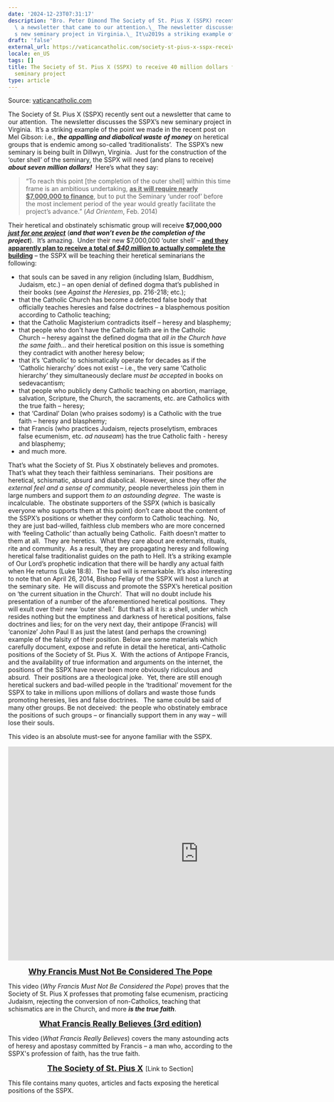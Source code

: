 ```yaml
---
date: '2024-12-23T07:31:17'
description: "Bro. Peter Dimond The Society of St. Pius X (SSPX) recently sent out\
  \ a newsletter that came to our attention.\_ The newsletter discusses the SSPX\u2019\
  s new seminary project in Virginia.\_ It\u2019s a striking example of [...]"
draft: 'false'
external_url: https://vaticancatholic.com/society-st-pius-x-sspx-receive-7-million-dollars-heretical-seminary-project/
locale: en_US
tags: []
title: The Society of St. Pius X (SSPX) to receive 40 million dollars for their heretical
  seminary project
type: article
---
```




Source: [vaticancatholic.com](https://vaticancatholic.com/society-st-pius-x-sspx-receive-7-million-dollars-heretical-seminary-project/)

<p>The Society of St. Pius X (SSPX) recently sent out a newsletter that came to our attention.  The newsletter discusses the SSPX’s new seminary project in Virginia.  It’s a striking example of the point we made in the recent post on Mel Gibson: i.e., <b><i>the appalling and diabolical waste</i></b> <b><i>of money</i></b> on heretical groups that is endemic among so-called ‘traditionalists’.  The SSPX’s new seminary is being built in Dillwyn, Virginia.  Just for the construction of the ‘outer shell’ of the seminary, the SSPX will need (and plans to receive) <b><i>about seven million dollars!</i></b>  Here’s what they say:</p>
<blockquote>
<p>“To reach this point [the completion of the outer shell] within this time frame is an ambitious undertaking, <b><span style="text-decoration: underline;">as it will require nearly $7,000,000 to finance</span></b>, but to put the Seminary ‘under roof’ before the most inclement period of the year would greatly facilitate the project’s advance.” (<i>Ad Orientem</i>, Feb. 2014)</p>
</blockquote>
<p>Their heretical and obstinately schismatic group will receive <b>$7,000,000</b> <b><i><span style="text-decoration: underline;">just for one project</span></i></b> (<b><i>and that won’t even be the completion of the project</i></b>).  It’s amazing.  Under their new $7,000,000 ‘outer shell’ – <strong><span style="text-decoration: underline;">a</span><span style="text-decoration: underline;"><strong>n</strong>d they apparently plan to receive a total of<em> $40 million </em>to actually complete the building</span></strong> – the SSPX will be teaching their heretical seminarians the following:</p>
<ul>
<li>that souls can be saved in any religion (including Islam, Buddhism, Judaism, etc.) – an open denial of defined dogma that’s published in their books (see <em>Against the Heresies</em>, pp. 216-218; etc.);</li>
<li>that the Catholic Church has become a defected false body that officially teaches heresies and false doctrines – a blasphemous position according to Catholic teaching;</li>
<li>that the Catholic Magisterium contradicts itself – heresy and blasphemy;</li>
<li>that people who don't have the Catholic faith are in the Catholic Church – heresy against the defined dogma that<em> all in the Church have the same faith... </em>and their heretical position on this issue is something they contradict with another heresy below;</li>
<li>that it’s ‘Catholic’ to schismatically operate for decades as if the ‘Catholic hierarchy’ does not exist – i.e., the very same ‘Catholic hierarchy’ they simultaneously declare <em>must be accepted</em> in books on sedevacantism;</li>
<li>that people who publicly deny Catholic teaching on abortion, marriage, salvation, Scripture, the Church, the sacraments, etc. are Catholics with the true faith – heresy;</li>
<li>that ‘Cardinal’ Dolan (who praises sodomy) is a Catholic with the true faith – heresy and blasphemy;</li>
<li>that Francis (who practices Judaism, rejects proselytism, embraces false ecumenism, etc. <i>ad nauseam</i>) has the true Catholic faith - heresy and blasphemy;</li>
<li>and much more.</li>
</ul>
<p>That’s what the Society of St. Pius X obstinately believes and promotes.  That’s what they teach their faithless seminarians.  Their positions are heretical, schismatic, absurd and diabolical.  However, since they offer <i>the external feel</i> <i>and a sense of community</i>, people nevertheless join them in large numbers and support them <i>to an astounding degree</i>.  The waste is incalculable.  The obstinate supporters of the SSPX (which is basically everyone who supports them at this point) don’t care about the content of the SSPX’s positions or whether they conform to Catholic teaching.  No, they are just bad-willed, faithless club members who are more concerned with ‘feeling Catholic’ than actually being Catholic.  Faith doesn’t matter to them at all.  They are heretics.  What they care about are externals, rituals, rite and community.  As a result, they are propagating heresy and following heretical false traditionalist guides on the path to Hell. It’s a striking example of Our Lord’s prophetic indication that there will be hardly any actual faith when He returns (Luke 18:8).  The bad will is remarkable. It’s also interesting to note that on April 26, 2014, Bishop Fellay of the SSPX will host a lunch at the seminary site.  He will discuss and promote the SSPX’s heretical position on ‘the current situation in the Church’.  That will no doubt include his presentation of a number of the aforementioned heretical positions.  They will exult over their new ‘outer shell.’  But that’s all it is: a shell, under which resides nothing but the emptiness and darkness of heretical positions, false doctrines and lies; for on the very next day, their antipope (Francis) will ‘canonize’ John Paul II as just the latest (and perhaps the crowning) example of the falsity of their position. Below are some materials which carefully document, expose and refute in detail the heretical, anti-Catholic positions of the Society of St. Pius X.  With the actions of Antipope Francis, and the availability of true information and arguments on the internet, the positions of the SSPX have never been more obviously ridiculous and absurd.  Their positions are a theological joke.  Yet, there are still enough heretical suckers and bad-willed people in the ‘traditional’ movement for the SSPX to take in millions upon millions of dollars and waste those funds promoting heresies, lies and false doctrines.   The same could be said of many other groups. Be not deceived:  the people who obstinately embrace the positions of such groups – or financially support them in any way – will lose their souls.</p>
<p>This video is an absolute must-see for anyone familiar with the SSPX.</p>
<p><iframe src="https://www.youtube.com/embed/b1v5t0xbcUo?rel=0" width="853" height="480" frameborder="0" allowfullscreen="allowfullscreen"></iframe></p>
<p style="text-align: center;"><span style="font-size: large;"><b><a href="https://vaticancatholic.com/francis-must-considered-pope/" target="_blank" rel="noopener">Why Francis Must Not Be Considered The Pope</a></b></span></p>
<p>This video (<em>Why Francis Must Not Be Considered the Pope</em>) proves that the Society of St. Pius X professes that promoting false ecumenism, practicing Judaism, rejecting the conversion of non-Catholics, teaching that schismatics are in the Church, and more <b><i>is the true faith</i></b>.  </p>
<p style="text-align: center;"><span style="font-size: large;"><strong><a href="https://www.mostholyfamilymonastery.com/truthreport/28-minute-must-see-video-what-francis-really-believes-3rd-edition/" target="_blank" rel="noopener">What Francis Really Believes (3rd edition)</a></strong></span></p>
<p>This video (<em>What Francis Really Believes</em>) covers the many astounding acts of heresy and apostasy committed by Francis – a man who, according to the SSPX's profession of faith, has the true faith.</p>
<p style="text-align: center;"><span style="font-size: large;"><a href="https://www.mostholyfamilymonastery.com/SSPX_mainpage.php" target="_blank" rel="noopener"><b>The Society of St. Pius X</b></a> </span>[Link to Section]</p>
<p>This file contains many quotes, articles and facts exposing the heretical positions of the SSPX.</p>

